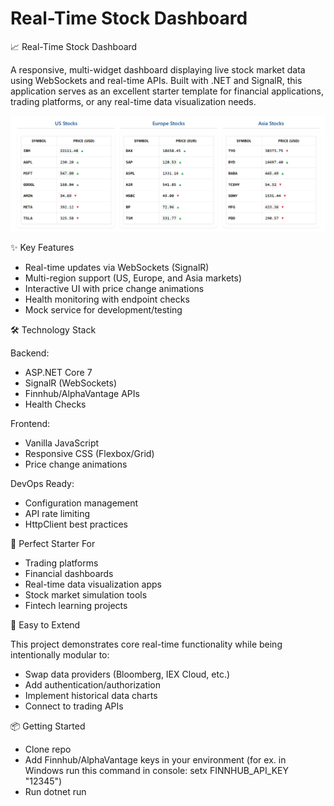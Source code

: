 # Real-Time Stock Dashboard
📈 Real-Time Stock Dashboard

A responsive, multi-widget dashboard displaying live stock market data using WebSockets and real-time APIs.
Built with .NET and SignalR, this application serves as an excellent starter template for financial applications, trading platforms, or any real-time data visualization needs.

![Dashboard Preview](screenshot.png)

✨ Key Features

- Real-time updates via WebSockets (SignalR)
- Multi-region support (US, Europe, and Asia markets)
- Interactive UI with price change animations
- Health monitoring with endpoint checks
- Mock service for development/testing

🛠 Technology Stack

Backend:

- ASP.NET Core 7
- SignalR (WebSockets)
- Finnhub/AlphaVantage APIs
- Health Checks

Frontend:
- Vanilla JavaScript
- Responsive CSS (Flexbox/Grid)
- Price change animations

DevOps Ready:

- Configuration management
- API rate limiting
- HttpClient best practices

🚀 Perfect Starter For
- Trading platforms
- Financial dashboards
- Real-time data visualization apps
- Stock market simulation tools
- Fintech learning projects

🔧 Easy to Extend

This project demonstrates core real-time functionality while being intentionally modular to:

- Swap data providers (Bloomberg, IEX Cloud, etc.)
- Add authentication/authorization
- Implement historical data charts
- Connect to trading APIs

📦 Getting Started
- Clone repo
- Add Finnhub/AlphaVantage keys in your environment (for ex. in Windows run this command in console: setx FINNHUB_API_KEY "12345")
- Run dotnet run